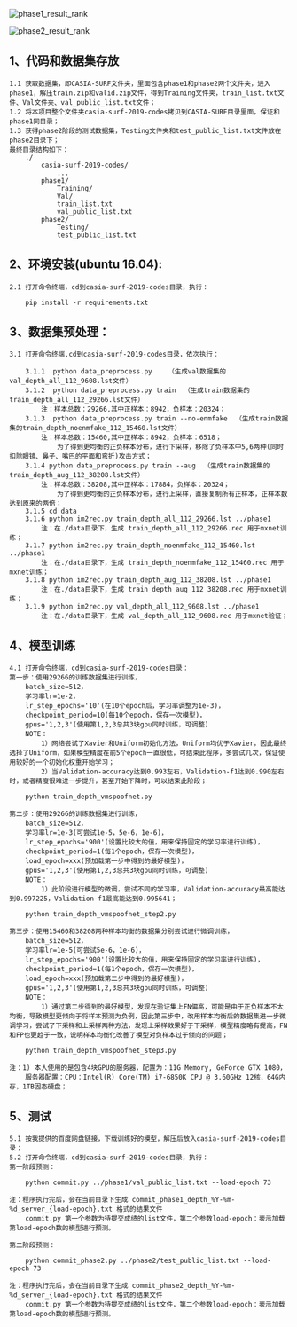 
![phase1_result_rank](https://github.com/zzzkk2009/casia-surf-2019-codes/blob/master/imgs/casia_phase1.jpg "phase1_result_rank")

![phase2_result_rank](https://github.com/zzzkk2009/casia-surf-2019-codes/blob/master/imgs/casia_phase2.jpg "phase2_result_rank")


## 1、代码和数据集存放
    1.1 获取数据集，即CASIA-SURF文件夹，里面包含phase1和phase2两个文件夹，进入phase1，解压train.zip和valid.zip文件，得到Training文件夹，train_list.txt文件、Val文件夹、val_public_list.txt文件；
    1.2 将本项目整个文件夹casia-surf-2019-codes拷贝到CASIA-SURF目录里面，保证和phase1同目录；
    1.3 获得phase2阶段的测试数据集，Testing文件夹和test_public_list.txt文件放在phase2目录下；
    最终目录结构如下：
        ./
            casia-surf-2019-codes/
                ...
            phase1/
                Training/
                Val/
                train_list.txt
                val_public_list.txt
            phase2/
                Testing/
                test_public_list.txt

## 2、环境安装(ubuntu 16.04):
    2.1 打开命令终端，cd到casia-surf-2019-codes目录，执行： 
```
    pip install -r requirements.txt
```

## 3、数据集预处理：
    3.1 打开命令终端,cd到casia-surf-2019-codes目录，依次执行：
``` 
    3.1.1  python data_preprocess.py    （生成val数据集的val_depth_all_112_9608.lst文件）
    3.1.2  python data_preprocess.py train  （生成train数据集的train_depth_all_112_29266.lst文件）
        注：样本总数：29266,其中正样本：8942，负样本：20324；
    3.1.3  python data_preprocess.py train --no-enmfake  （生成train数据集的train_depth_noenmfake_112_15460.lst文件）
        注：样本总数：15460,其中正样本：8942，负样本：6518；
            为了得到更均衡的正负样本分布，进行下采样，移除了负样本中5,6两种(同时扣除眼镜、鼻子、嘴巴的平面和弯折)攻击方式；
    3.1.4 python data_preprocess.py train --aug  （生成train数据集的train_depth_aug_112_38208.lst文件）
        注：样本总数：38208,其中正样本：17884，负样本：20324；
            为了得到更均衡的正负样本分布，进行上采样，直接复制所有正样本，正样本数达到原来的两倍；
    3.1.5 cd data
    3.1.6 python im2rec.py train_depth_all_112_29266.lst ../phase1 
        注：在./data目录下，生成 train_depth_all_112_29266.rec 用于mxnet训练；
    3.1.7 python im2rec.py train_depth_noenmfake_112_15460.lst ../phase1 
        注：在./data目录下，生成 train_depth_noenmfake_112_15460.rec 用于mxnet训练；
    3.1.8 python im2rec.py train_depth_aug_112_38208.lst ../phase1 
        注：在./data目录下，生成 train_depth_aug_112_38208.rec 用于mxnet训练；
    3.1.9 python im2rec.py val_depth_all_112_9608.lst ../phase1 
        注：在./data目录下，生成 val_depth_all_112_9608.rec 用于mxnet验证；
``` 

## 4、模型训练
    4.1 打开命令终端，cd到casia-surf-2019-codes目录： 
    第一步：使用29266的训练数据集进行训练，
        batch_size=512，
        学习率lr=1e-2，
        lr_step_epochs='10'(在10个epoch后，学习率调整为1e-3)，
        checkpoint_period=10(每10个epoch，保存一次模型)，
        gpus='1,2,3'(使用第1,2,3总共3块gpu同时训练，可调整)
        NOTE：
            1）网络尝试了Xavier和Uniform初始化方法，Uniform均优于Xavier，因此最终选择了Uniform，如果模型精度在前5个epoch一直很低，可结束此程序，多尝试几次，保证使用较好的一个初始化权重开始学习；
            2）当Validation-accuracy达到0.993左右，Validation-f1达到0.990左右时，或者精度很难进一步提升，甚至开始下降时，可以结束此阶段；
```
    python train_depth_vmspoofnet.py
```
    第二步：使用29266的训练数据集进行训练，
        batch_size=512，
        学习率lr=1e-3(可尝试1e-5，5e-6，1e-6)，
        lr_step_epochs='900'(设置比较大的值，用来保持固定的学习率进行训练)，
        checkpoint_period=1(每1个epoch，保存一次模型)，
        load_epoch=xxx(预加载第一步中得到的最好模型)，
        gpus='1,2,3'(使用第1,2,3总共3块gpu同时训练，可调整)
        NOTE：
            1）此阶段进行模型的微调，尝试不同的学习率，Validation-accuracy最高能达到0.997225，Validation-f1最高能达到0.995641；
```
    python train_depth_vmspoofnet_step2.py
```
    第三步：使用15460和38208两种样本均衡的数据集分别尝试进行微调训练，
        batch_size=512，
        学习率lr=1e-5(可尝试5e-6，1e-6)，
        lr_step_epochs='900'(设置比较大的值，用来保持固定的学习率进行训练)，
        checkpoint_period=1(每1个epoch，保存一次模型)，
        load_epoch=xxx(预加载第二步中得到的最好模型)，
        gpus='1,2,3'(使用第1,2,3总共3块gpu同时训练，可调整)
        NOTE：
            1）通过第二步得到的最好模型，发现在验证集上FN偏高，可能是由于正负样本不太均衡，导致模型更倾向于将样本预测为负例，因此第三步中，改用样本均衡后的数据集进一步微调学习，尝试了下采样和上采样两种方法，发现上采样效果好于下采样，模型精度略有提高，FN和FP也更趋于一致，说明样本均衡化改善了模型对负样本过于倾向的问题；
```
    python train_depth_vmspoofnet_step3.py
```

	注：1) 本人使用的是包含4块GPU的服务器，配置为：11G Memory, GeForce GTX 1080，
	    服务器配置：CPU：Intel(R) Core(TM) i7-6850K CPU @ 3.60GHz 12核，64G内存，1TB固态硬盘；
	
## 5、测试
    5.1 按我提供的百度网盘链接，下载训练好的模型，解压后放入casia-surf-2019-codes目录；
    5.2 打开命令终端，cd到casia-surf-2019-codes目录，执行： 
    第一阶段预测：
```
    python commit.py ../phase1/val_public_list.txt --load-epoch 73
```
    注：程序执行完后，会在当前目录下生成 commit_phase1_depth_%Y-%m-%d_server_{load-epoch}.txt 格式的结果文件
	    commit.py 第一个参数为待提交成绩的list文件，第二个参数load-epoch：表示加载第load-epoch数的模型进行预测。

    第二阶段预测：
```
    python commit_phase2.py ../phase2/test_public_list.txt --load-epoch 73
```
    注：程序执行完后，会在当前目录下生成 commit_phase2_depth_%Y-%m-%d_server_{load-epoch}.txt 格式的结果文件
	    commit.py 第一个参数为待提交成绩的list文件，第二个参数load-epoch：表示加载第load-epoch数的模型进行预测。
	


